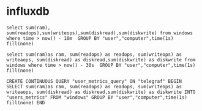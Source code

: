 # influxdb


`select sum(ram), sum(readops),sum(writeops),sum(diskread),sum(diskwrite) from windows where time > now() - 10m  GROUP BY "user","computer",time(1s) fill(none)`

`select sum(ram)as ram, sum(readops) as readops, sum(writeops) as writeaops, sum(diskread) as diskread,sum(diskwrite) as diskwrite from windows where time > now() - 30s  GROUP BY "user","computer",time(1s) fill(none)`

`CREATE CONTINUOUS QUERY "user_metrics_query" ON "telegraf" BEGIN SELECT sum(ram)as ram, sum(readops) as readops, sum(writeops) as writeaops, sum(diskread) as diskread,sum(diskwrite) as diskwrite INTO "users_metrics" FROM "windows" GROUP BY "user","computer",time(1s) fill(none) END`
